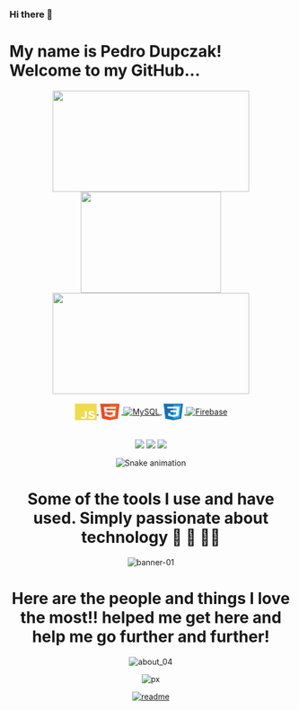 ### Hi there 👋

<h1>My name is Pedro Dupczak! Welcome to my GitHub...</h1>

<div  align="center">
  <a href="https://github.com/Pedrodupczak">
  <img height="180em" width="350" align="center" src="https://github-readme-stats.vercel.app/api?username=Pedrodupczak&show_icons=true&theme=react&include_all_commits=true&count_private=true"/>
  <img height="180em" width="250" align="center" src="https://github-readme-stats.vercel.app/api/top-langs/?username=Pedrodupczak&theme=react" />
  <img height="180em" width="350" align="center" src="https://github-readme-streak-stats.herokuapp.com/?user=LFernandoMB&theme=react" />
</div>

<div  align="center">  
  <div style="display: inline_block"><br>
  <img align="center" alt="Rafa-Js" height="30" width="40" src="https://raw.githubusercontent.com/devicons/devicon/master/icons/javascript/javascript-plain.svg">
  <img align="center" alt="HTML" height="30" width="40" src="https://raw.githubusercontent.com/devicons/devicon/master/icons/html5/html5-original.svg">
  <img align="center" alt="MySQL" height="30" width="40" src="https://cdn.jsdelivr.net/gh/devicons/devicon/icons/mysql/mysql-original.svg">
  <img align="center" alt="CSS" height="30" width="40" src="https://raw.githubusercontent.com/devicons/devicon/master/icons/css3/css3-original.svg">
  <img align="center" alt="Firebase" height="30" width="40" src="https://cdn.jsdelivr.net/gh/devicons/devicon/icons/firebase/firebase-plain.svg"> 
    
</div>

<div  align="center"> 
    <div style="display: inline_block"><br>
    <br><a href="https://www.instagram.com/Pedro_icb/" target="_blank"><img src="https://img.shields.io/badge/-Instagram-%23E4405F?style=for-the-badge&logo=instagram&logoColor=black" target="_blank"></a>
    <a href="https://www.linkedin.com/in/pedro-dupczak/" target="_blank"><img src="https://img.shields.io/badge/LinkedIn-0077B5?style=for-the-badge&logo=linkedin&logoColor=white" target="_blank"></a> 
    <a href="" target="_blank"><img src="https://img.shields.io/badge/website-000000?style=for-the-badge&logo=About.me&logoColor=whitee" target="_blank"></a> 
</div>
 
  ![Snake animation](https://github.com/LFernandoMB/LFernandoMB/blob/output/github-contribution-grid-snake.svg)
 
  ## 
  
 <h1> Some of the tools I use and have used. Simply passionate about technology 🥰 🤖 🧑‍💻 </h1> 

![banner-01](https://user-images.githubusercontent.com/91624923/150597971-1a7ae1f1-521b-4afd-b15c-33422d924204.jpg)
  
 <h1> Here are the people and things I love the most!! helped me get here and help me go further and further! </h1>

![about_04](https://user-images.githubusercontent.com/91624923/150598806-374d7404-d0c3-4cb5-9053-4db69244f805.jpg)  
 
![px](https://user-images.githubusercontent.com/91624923/150600135-fa304634-d456-4c87-b151-63f0d6b6e9fa.png)

[![readme](https://github-readme-stats.vercel.app/api/pin/?username=LFernandoMB&repo=LFernandoMB&theme=react)](https://github.com/LFernandoMB/LFernandoMB)
